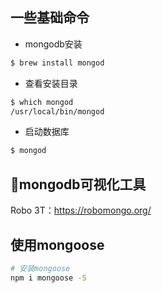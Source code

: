 ## 一些基础命令

- mongodb安装

```bash
$ brew install mongod
```

- 查看安装目录

```bash
$ which mongod
/usr/local/bin/mongod
```

- 启动数据库

```bash
$ mongod
```

## mongodb可视化工具

Robo 3T：https://robomongo.org/

## 使用mongoose

```bash
# 安装mongoose
npm i mongoose -S
```

